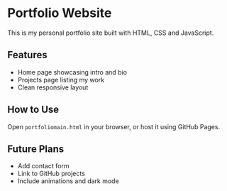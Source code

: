 # Portfolio Website

This is my personal portfolio site built with HTML, CSS and JavaScript.

## Features

- Home page showcasing intro and bio
- Projects page listing my work
- Clean responsive layout

## How to Use

Open `portfoliomain.html` in your browser, or host it using GitHub Pages.

## Future Plans

- Add contact form
- Link to GitHub projects
- Include animations and dark mode